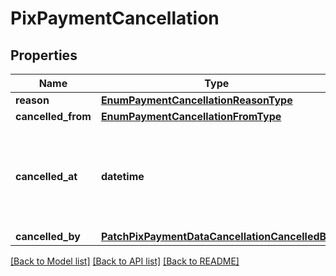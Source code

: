 # PixPaymentCancellation

## Properties
Name | Type | Description | Notes
------------ | ------------- | ------------- | -------------
**reason** | [**EnumPaymentCancellationReasonType**](EnumPaymentCancellationReasonType.md) |  | 
**cancelled_from** | [**EnumPaymentCancellationFromType**](EnumPaymentCancellationFromType.md) |  | 
**cancelled_at** | **datetime** | Data e hora que foi realizado o cancelamento, conforme especificação RFC-3339, formato UTC. | 
**cancelled_by** | [**PatchPixPaymentDataCancellationCancelledBy**](PatchPixPaymentDataCancellationCancelledBy.md) |  | 

[[Back to Model list]](../README.md#documentation-for-models) [[Back to API list]](../README.md#documentation-for-api-endpoints) [[Back to README]](../README.md)

